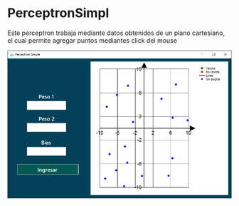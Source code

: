 # PerceptronSimpl


Este perceptron trabaja mediante datos obtenidos de un plano cartesiano, el cual permite agregar puntos mediantes click del mouse

![Ejemplo de la adición de puntos](https://github.com/Juanch1313/Perceptron-Simple/blob/master/Imgs/IngresoPuntos.png)
